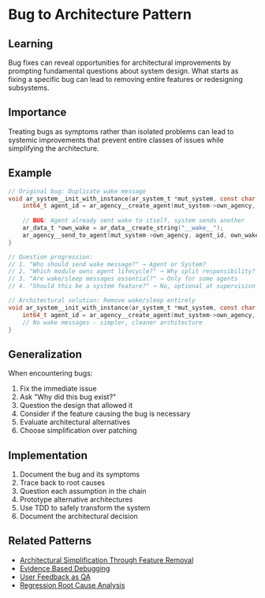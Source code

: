 # Bug to Architecture Pattern

## Learning
Bug fixes can reveal opportunities for architectural improvements by prompting fundamental questions about system design. What starts as fixing a specific bug can lead to removing entire features or redesigning subsystems.

## Importance
Treating bugs as symptoms rather than isolated problems can lead to systemic improvements that prevent entire classes of issues while simplifying the architecture.

## Example
```c
// Original bug: Duplicate wake message
void ar_system__init_with_instance(ar_system_t *mut_system, const char *method) {
    int64_t agent_id = ar_agency__create_agent(mut_system->own_agency, method);
    
    // BUG: Agent already sent wake to itself, system sends another
    ar_data_t *own_wake = ar_data__create_string("__wake__");
    ar_agency__send_to_agent(mut_system->own_agency, agent_id, own_wake);
}

// Question progression:
// 1. "Who should send wake message?" → Agent or System?
// 2. "Which module owns agent lifecycle?" → Why split responsibility?
// 3. "Are wake/sleep messages essential?" → Only for some agents
// 4. "Should this be a system feature?" → No, optional at supervision level

// Architectural solution: Remove wake/sleep entirely
void ar_system__init_with_instance(ar_system_t *mut_system, const char *method) {
    int64_t agent_id = ar_agency__create_agent(mut_system->own_agency, method);
    // No wake messages - simpler, cleaner architecture
}
```

## Generalization
When encountering bugs:
1. Fix the immediate issue
2. Ask "Why did this bug exist?"
3. Question the design that allowed it
4. Consider if the feature causing the bug is necessary
5. Evaluate architectural alternatives
6. Choose simplification over patching

## Implementation
1. Document the bug and its symptoms
2. Trace back to root causes
3. Question each assumption in the chain
4. Prototype alternative architectures
5. Use TDD to safely transform the system
6. Document the architectural decision

## Related Patterns
- [Architectural Simplification Through Feature Removal](architectural-simplification-through-feature-removal.md)
- [Evidence Based Debugging](evidence-based-debugging.md)
- [User Feedback as QA](user-feedback-as-qa.md)
- [Regression Root Cause Analysis](regression-root-cause-analysis.md)